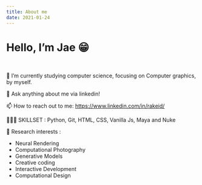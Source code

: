 ```yaml
---
title: About me
date: 2021-01-24
---
```



# Hello, I’m Jae 😁
<br>

🔭 I’m currently studying computer science, focusing on Computer graphics, by myself.
<br>

💬 Ask anything about me via linkedin!
<br>

📫 How to reach out to me: https://www.linkedin.com/in/rakeid/
<br>

👨🏻‍💻 SKILLSET : Python, Git, HTML, CSS, Vanilla Js, Maya and Nuke
<br>

🔑 Research interests : 
* Neural Rendering
* Computational Photography
* Generative Models
* Creative coding
* Interactive Development
* Computational Design
<br>


